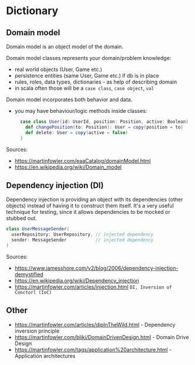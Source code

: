 # Dictionary

## Domain model

Domain model is an object model of the domain.

Domain model classes represents your domain/problem knowledge:
- real world objects (User, Game etc.)
- persistence entities (same User, Game etc.) if db is in place
- rules, roles, data types, dictionaries - as help of describing domain
- in scala often those will be a `case class`, `case object`, `val`

Domain model incorporates both behavior and data.
- you may have behaviour/logic methods inside classes:
  ```scala 
    case class User(id: UserId, position: Position, active: Boolean) {
      def changePosition(to: Position): User = copy(position = to)
      def delete: User = copy(active = false)
    } 
  ```

Sources:
  - https://martinfowler.com/eaaCatalog/domainModel.html
  - https://en.wikipedia.org/wiki/Domain_model

## Dependency injection (DI)

Dependency injection is providing an object with its dependencies (other objects) instead of having it to construct them itself.
It's a very useful technique for testing, since it allows dependencies to be mocked or stubbed out.

```scala
class UserMessageSender(
  userRepository: UserRepository, // injected dependency
  sender: MessageSender           // injected dependency
)
```

Sources:
- https://www.jamesshore.com/v2/blog/2006/dependency-injection-demystified
- https://en.wikipedia.org/wiki/Dependency_injection
- https://martinfowler.com/articles/injection.html `DI, Inversion of Conctorl (IoC)`

## Other

- https://martinfowler.com/articles/dipInTheWild.html - Dependency inversion principle
- https://martinfowler.com/bliki/DomainDrivenDesign.html - Domain Drive Design
- https://martinfowler.com/tags/application%20architecture.html - Application architectures
